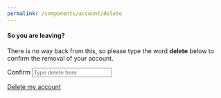 ```yaml
---
permalink: /components/account/delete
---
```

<div class="container">
<div class="row">
<div class="col-md-6 offset-md-3 mt-5">
<form id="delete-form">
    <h4>So you are leaving?</h4>
    <p>There is no way back from this, so please type the word <b>delete</b> below
    to confirm the removal of your account.</p>
    <!-- delete -->
    <div class="input-group key-sm">
        <span class="input-group-addon td-key">Confirm</span>
        <input class="form-number form-control" id="confirm" name="confirm" value="" type="text" placeholder="Type delete here">
    </div>
    <p><a href="#" class="btn btn-danger btn-block btn-lg mt-5 disabled" id="nuke">Delete my account</a></p>
</form>
</div>
</div>
</div>
